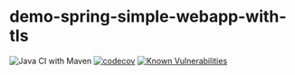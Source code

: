 # demo-spring-simple-webapp-with-tls

![Java CI with Maven](https://github.com/bogomolov-a-a/demo-spring-simple-webapp-with-tls/workflows/Java%20CI%20with%20Maven/badge.svg?branch=main)
[![codecov](https://codecov.io/gh/bogomolov-a-a/demo-spring-simple-webapp-with-tls/branch/main/graph/badge.svg?token=OUWRCJPS11)](undefined)
[![Known Vulnerabilities](https://snyk.io/test/github/bogomolov-a-a/demo-spring-simple-webapp-with-tls/badge.svg)](https://snyk.io/test/github/bogomolov-a-a/demo-spring-simple-webapp-with-tls)
